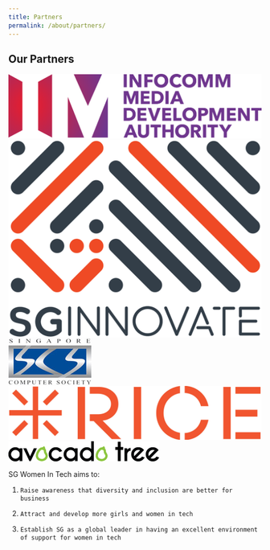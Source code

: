 ```yaml
---
title: Partners
permalink: /about/partners/
---
```

<h2>Our Partners</h2>

<img src="/images/imda.png" alt="1" style="width:400; height:101">
<img src="/images/sgi.png" alt="2">
<img src="/images/sg-com-so.jpg" alt="3">
<img src="/images/rice.jpg" alt="4">
<img src="/images/atd.png" alt="5">


SG Women In Tech aims to:

1.     Raise awareness that diversity and inclusion are better for business

2.     Attract and develop more girls and women in tech

3.     Establish SG as a global leader in having an excellent environment of support for women in tech


